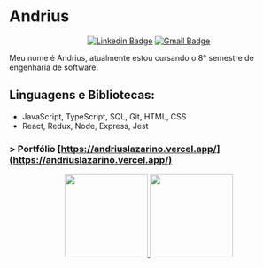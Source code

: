 # Andrius

<div align="center">
  
[![Linkedin Badge](https://img.shields.io/badge/-LinkedIn-blue?style=flat-square&logo=Linkedin&logoColor=white&link=https://www.linkedin.com/in/andrius-lazarino-82768b155/)](https://www.linkedin.com/in/andrius-lazarino-82768b155/)
[![Gmail Badge](https://img.shields.io/badge/-Gmail-c14438?style=flat-square&logo=Gmail&logoColor=white&link=mailto:andrius.rochalazarino@gmail.com)](mailto:andrius.rochalazarino@gmail.com)

</div>

<p>Meu nome é Andrius, atualmente estou cursando o 8° semestre de engenharia de software.</p>

## Linguagens e Bibliotecas: 

- JavaScript, TypeScript, SQL, Git, HTML, CSS
- React, Redux, Node, Express, Jest

### > Portfólio [https://andriuslazarino.vercel.app/](https://andriuslazarino.vercel.app/)

<div align="center">
   <a href="https://github.com/andriusrl">
    <img height="150em" src="https://github-readme-stats.vercel.app/api?username=andriusrl&show_icons=true&theme=tokyonight&include_all_commits=true&count_private=true&border_color=ffffff00"/>
    <img height="150em" src="http://github-readme-streak-stats.herokuapp.com?user=andriusrl&theme=tokyonight&hide_border=true" />
  </a>
</div>
